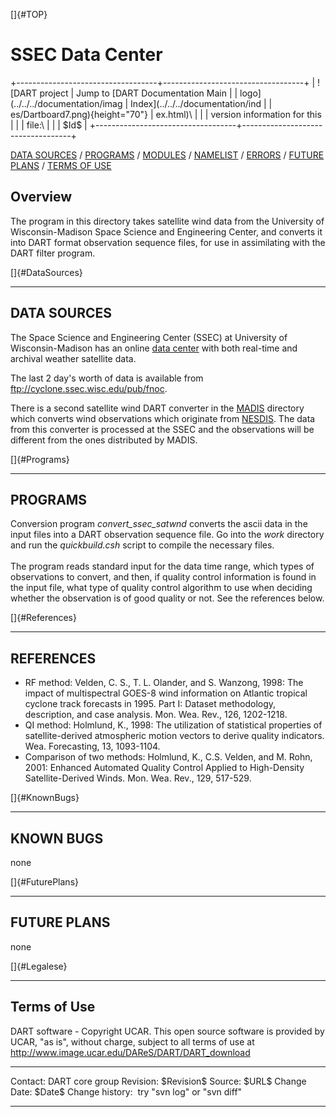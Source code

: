 []{#TOP}

SSEC Data Center
================

+-----------------------------------+-----------------------------------+
| ![DART project                    | Jump to [DART Documentation Main  |
| logo](../../../documentation/imag | Index](../../../documentation/ind |
| es/Dartboard7.png){height="70"}   | ex.html)\                         |
|                                   | version information for this      |
|                                   | file:\                            |
|                                   | \$Id\$                            |
+-----------------------------------+-----------------------------------+

[DATA SOURCES](#DataSources) / [PROGRAMS](#Programs) /
[MODULES](#Modules) / [NAMELIST](#Namelist) / [ERRORS](#Errors) /
[FUTURE PLANS](#FuturePlans) / [TERMS OF USE](#Legalese)

Overview
--------

The program in this directory takes satellite wind data from the
University of Wisconsin-Madison Space Science and Engineering Center,
and converts it into DART format observation sequence files, for use in
assimilating with the DART filter program.

[]{#DataSources}

------------------------------------------------------------------------

DATA SOURCES
------------

The Space Science and Engineering Center (SSEC) at University of
Wisconsin-Madison has an online [data
center](http://www.ssec.wisc.edu/data) with both real-time and archival
weather satellite data.

The last 2 day's worth of data is available from
<ftp://cyclone.ssec.wisc.edu/pub/fnoc>.

There is a second satellite wind DART converter in the
[MADIS](../MADIS/MADIS.html) directory which converts wind observations
which originate from [NESDIS](http://www.nesdis.noaa.gov). The data from
this converter is processed at the SSEC and the observations will be
different from the ones distributed by MADIS.

[]{#Programs}

------------------------------------------------------------------------

PROGRAMS
--------

Conversion program *convert\_ssec\_satwnd* converts the ascii data in
the input files into a DART observation sequence file. Go into the
*work* directory and run the *quickbuild.csh* script to compile the
necessary files.\
\
The program reads standard input for the data time range, which types of
observations to convert, and then, if quality control information is
found in the input file, what type of quality control algorithm to use
when deciding whether the observation is of good quality or not. See the
references below.

[]{#References}

------------------------------------------------------------------------

REFERENCES
----------

-   RF method: Velden, C. S., T. L. Olander, and S. Wanzong, 1998: The
    impact of multispectral GOES-8 wind information on Atlantic tropical
    cyclone track forecasts in 1995. Part I: Dataset methodology,
    description, and case analysis. Mon. Wea. Rev., 126, 1202-1218.
-   QI method: Holmlund, K., 1998: The utilization of statistical
    properties of satellite-derived atmospheric motion vectors to derive
    quality indicators. Wea. Forecasting, 13, 1093-1104.
-   Comparison of two methods: Holmlund, K., C.S. Velden, and M. Rohn,
    2001: Enhanced Automated Quality Control Applied to High-Density
    Satellite-Derived Winds. Mon. Wea. Rev., 129, 517-529.

[]{#KnownBugs}

------------------------------------------------------------------------

KNOWN BUGS
----------

none

[]{#FuturePlans}

------------------------------------------------------------------------

FUTURE PLANS
------------

none

[]{#Legalese}

------------------------------------------------------------------------

Terms of Use
------------

DART software - Copyright UCAR. This open source software is provided by
UCAR, "as is", without charge, subject to all terms of use at
<http://www.image.ucar.edu/DAReS/DART/DART_download>

  ------------------ -----------------------------
  Contact:           DART core group
  Revision:          \$Revision\$
  Source:            \$URL\$
  Change Date:       \$Date\$
  Change history:    try "svn log" or "svn diff"
  ------------------ -----------------------------


